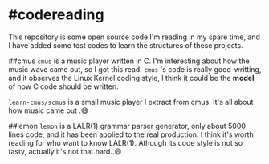 #codereading
===========
This repository is some open source code I'm reading in my spare time, and I have added some test codes to learn the structures of these projects.

##cmus
`cmus` is a music player written in C. I'm interesting about how the music wave came out, so I got this read. 
`cmus` 's code is really good-writting, and it observes the Linux Kernel coding style, 
    I think it could be the **model** of how C code should be written.
    
`learn-cmus/scmus` is a small music player I extract from cmus. It's all about how music came out .:smile:

##lemon
`lemon` is a LALR(1) grammar parser generator, only about 5000 lines code, and it has been applied to the real production.
I think it's worth reading for who want to know LALR(1). Athough its code style is not so tasty, actually it's not that hard..:smile:
